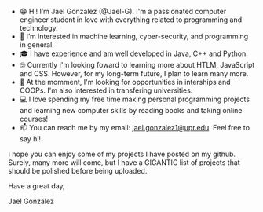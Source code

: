 - 😁 Hi! I’m Jael Gonzalez (@Jael-G). I'm a passionated computer engineer student in love with everything related to programming and technology. 
- 👀 I’m interested in machine learning, cyber-security, and programming in general. 
- 🎓 I have experience and am well developed in Java, C++ and Python.
- 🤓 Currently I'm looking foward to learning more about HTLM, JavaScript and CSS. However, for my long-term future, I plan to learn many more.
- 🔭 At the momment, I'm looking for opportunities in interships and COOPs. I'm also interested in transfering universities.
- 💻 I love spending my free time making personal programming projects and learning new computer skills by reading books and taking online courses!
- 📫 You can reach me by my email: jael.gonzalez1@upr.edu. Feel free to say hi!

I hope you can enjoy some of my projects I have posted on my github. Surely, many more will come, but I have a GIGANTIC list of projects that should be polished before
being uploaded.

Have a great day,

Jael Gonzalez

<!---
Jael-G/Jael-G is a ✨ special ✨ repository because its `README.md` (this file) appears on your GitHub profile.
You can click the Preview link to take a look at your changes.
--->
